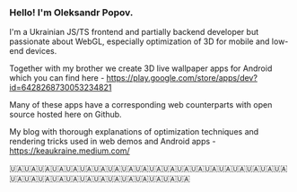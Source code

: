 ### Hello! I'm Oleksandr Popov.

I'm a Ukrainian JS/TS frontend and partially backend developer but passionate about WebGL, especially optimization of 3D for mobile and low-end devices.

Together with my brother we create 3D live wallpaper apps for Android which you can find here - https://play.google.com/store/apps/dev?id=6428268730053234821

Many of these apps have a corresponding web counterparts with open source hosted here on Github.

My blog with thorough explanations of optimization techniques and rendering tricks used in web demos and Android apps - https://keaukraine.medium.com/

🇺🇦🇺🇦🇺🇦🇺🇦🇺🇦🇺🇦🇺🇦🇺🇦🇺🇦🇺🇦🇺🇦🇺🇦🇺🇦🇺🇦🇺🇦🇺🇦🇺🇦🇺🇦🇺🇦🇺🇦🇺🇦🇺🇦🇺🇦🇺🇦🇺🇦🇺🇦🇺🇦🇺🇦🇺🇦🇺🇦🇺🇦🇺🇦🇺🇦
